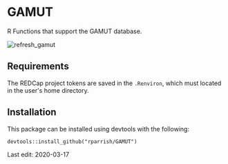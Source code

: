 GAMUT
=====

R Functions that support the GAMUT database.

![refresh_gamut](https://github.com/rparrish/GAMUT/workflows/refresh_gamut/badge.svg)

## Requirements

The REDCap project tokens are saved in the `.Renviron`, which must located in the user's home directory.

## Installation  


This package can be installed using devtools with the following:

    devtools::install_github("rparrish/GAMUT")

Last edit: 2020-03-17
